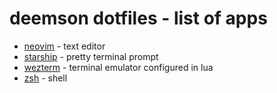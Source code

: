 # deemson dotfiles - list of apps

- [neovim](https://neovim.io/) - text editor
- [starship](https://starship.rs/) - pretty terminal prompt
- [wezterm](https://wezfurlong.org/wezterm/) - terminal emulator configured in lua
- [zsh](https://www.zsh.org/) - shell